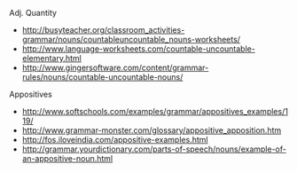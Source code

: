 Adj. Quantity
- http://busyteacher.org/classroom_activities-grammar/nouns/countableuncountable_nouns-worksheets/
- http://www.language-worksheets.com/countable-uncountable-elementary.html
- http://www.gingersoftware.com/content/grammar-rules/nouns/countable-uncountable-nouns/

Appositives
- http://www.softschools.com/examples/grammar/appositives_examples/119/
- http://www.grammar-monster.com/glossary/appositive_apposition.htm
- http://fos.iloveindia.com/appositive-examples.html
- http://grammar.yourdictionary.com/parts-of-speech/nouns/example-of-an-appositive-noun.html